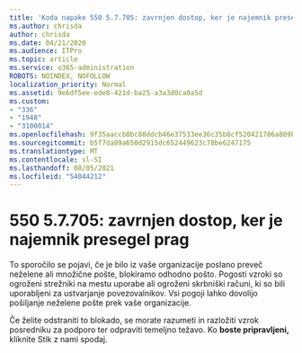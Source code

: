 ```yaml
---
title: 'Koda napake 550 5.7.705: zavrnjen dostop, ker je najemnik presegel prag'
ms.author: chrisda
author: chrisda
ms.date: 04/21/2020
ms.audience: ITPro
ms.topic: article
ms.service: o365-administration
ROBOTS: NOINDEX, NOFOLLOW
localization_priority: Normal
ms.assetid: 9e6df5ee-ede8-421d-ba25-a3a3d0ca0a5d
ms.custom:
- "336"
- "1948"
- "3100014"
ms.openlocfilehash: 9f35aaccb0bc80ddcb46e37533ee36c35b8cf520421786a809b28cfa70e16391
ms.sourcegitcommit: b5f7da89a650d2915dc652449623c78be6247175
ms.translationtype: MT
ms.contentlocale: sl-SI
ms.lasthandoff: 08/05/2021
ms.locfileid: "54044212"
---
```

# <a name="550-57705-access-denied-tenant-has-exceeded-threshold"></a>550 5.7.705: zavrnjen dostop, ker je najemnik presegel prag

To sporočilo se pojavi, če je bilo iz vaše organizacije poslano preveč neželene ali množične pošte, blokiramo odhodno pošto.
Pogosti vzroki so ogroženi strežniki na mestu uporabe ali ogroženi skrbniški računi, ki so bili uporabljeni za ustvarjanje povezovalnikov. Vsi pogoji lahko dovolijo pošiljanje neželene pošte prek vaše organizacije.

Če želite odstraniti to blokado, se morate razumeti in razložiti vzrok posredniku za podporo ter odpraviti temeljno težavo.
Ko **boste pripravljeni,** kliknite Stik z nami spodaj.
